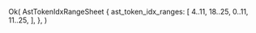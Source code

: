 Ok(
    AstTokenIdxRangeSheet {
        ast_token_idx_ranges: [
            4..11,
            18..25,
            0..11,
            11..25,
        ],
    },
)